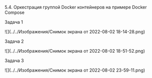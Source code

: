 5.4. Оркестрация группой Docker контейнеров на примере Docker Compose

Задача 1

![](../../Изображения/Снимок экрана от 2022-08-02 18-14-28.png)


Задача 2

![](../../Изображения/Снимок экрана от 2022-08-02 18-51-52.png)

Задача 3

![](../../Изображения/Снимок экрана от 2022-08-02 23-59-11.png)